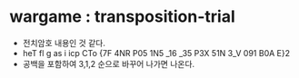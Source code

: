# wargame : transposition-trial

- 전치암호 내용인 것 같다.
- heT fl g as i icp CTo {7F 4NR P05 1N5 _16 _35 P3X 51N 3_V 091 B0A E}2
- 공백을 포함하여 3,1,2 순으로 바꾸어 나가면 나온다.
